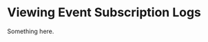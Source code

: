 [title]: # (Viewing Event Subscription Logs)
[tags]: # (XXX)
[priority]: # (2583)
# Viewing Event Subscription Logs
Something here.
